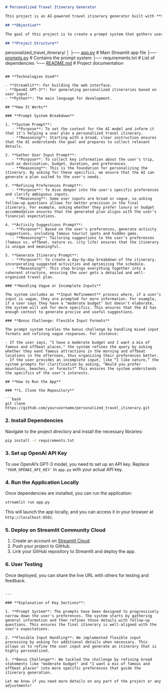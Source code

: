 
```markdown
# Personalized Travel Itinerary Generator

This project is an AI-powered travel itinerary generator built with **Streamlit** and **OpenAI**. It allows users to provide their travel preferences, budget, duration, and destination, and the system will generate a personalized day-by-day itinerary.

## **Objective**

The goal of this project is to create a prompt system that gathers user input, refines preferences, and generates a detailed travel itinerary using OpenAI’s GPT-3 model. The prompts aim to simulate a conversation with the user to understand their travel preferences in depth and suggest personalized activities accordingly.

## **Project Structure**
```

personalized_travel_itinerary/
│
├── [app.py](http://app.py)                   # Main Streamlit app file
├── [prompts.py](http://prompts.py)               # Contains the prompt system
├── requirements.txt         # List of dependencies
└── [README.md](http://README.md)                # Project documentation

```

## **Technologies Used**

- **Streamlit**: For building the web interface.
- **OpenAI GPT-3**: For generating personalized itineraries based on user input.
- **Python**: The main language for development.

## **How It Works**

### **Prompt System Breakdown**

1. **System Prompt**: 
   - **Purpose**: To set the context for the AI model and inform it that it’s helping a user plan a personalized travel itinerary.
   - **Reasoning**: Starting with a broad, clear instruction ensures that the AI understands the goal and prepares to collect relevant details.

2. **Gather User Input Prompt**:
   - **Purpose**: To collect key information about the user's trip, such as destination, budget, duration, and preferences.
   - **Reasoning**: This is the foundation for personalizing the itinerary. By asking for these specifics, we ensure that the AI can generate a plan suited to the user's needs.

3. **Refining Preferences Prompt**:
   - **Purpose**: To dive deeper into the user's specific preferences and clarify ambiguous inputs.
   - **Reasoning**: Some user inputs are broad or vague, so asking follow-up questions allows for better precision in the final itinerary. For example, asking whether they prefer luxury or budget accommodation ensures that the generated plan aligns with the user’s financial expectations.

4. **Activity Suggestions Prompt**:
   - **Purpose**: Based on the user's preferences, generate activity suggestions, including famous tourist spots and hidden gems.
   - **Reasoning**: Tailoring suggestions to the user’s preferences (famous vs. offbeat, nature vs. city life) ensures that the itinerary is unique and meaningful.

5. **Generate Itinerary Prompt**:
   - **Purpose**: To create a day-by-day breakdown of the itinerary, incorporating suggested activities and optimizing the schedule.
   - **Reasoning**: This step brings everything together into a coherent structure, ensuring the user gets a detailed and well-organized travel plan.

### **Handling Vague or Incomplete Inputs**

The system includes an **Input Refinement** process where, if a user’s input is vague, they are prompted for more information. For example, if a user says they have a "moderate budget" but doesn't elaborate, the system will ask for more specifics. This ensures that the AI has enough context to generate precise and useful suggestions.

### **Bonus Challenge: Flexible Input Formats**

The prompt system tackles the bonus challenge by handling mixed input formats and refining vague responses. For instance:

- If the user says, "I have a moderate budget and I want a mix of famous and offbeat places," the system refines the query by asking whether they want famous attractions in the morning and offbeat locations in the afternoon, thus organizing their preferences better.
- If the user provides an incomplete input, like “I like nature,” the system prompts for clarification by asking, “Would you prefer mountains, beaches, or forests?” This ensures the system understands the specifics of the user’s interests.

## **How to Run the App**

### **1. Clone the Repository**

```bash
git clone https://github.com/yourusername/personalized_travel_itinerary.git
```

### **2. Install Dependencies**

Navigate to the project directory and install the necessary libraries:

```bash
pip install -r requirements.txt
```

### **3. Set up OpenAI API Key**

To use OpenAI’s GPT-3 model, you need to set up an API key. Replace `'YOUR_OPENAI_API_KEY'` in `app.py` with your actual API key.

### **4. Run the Application Locally**

Once dependencies are installed, you can run the application:

```bash
streamlit run app.py
```

This will launch the app locally, and you can access it in your browser at `http://localhost:8501`.

### **5. Deploy on Streamlit Community Cloud**


1. Create an account on [Streamlit Cloud](https://streamlit.io/cloud).
2. Push your project to GitHub.
3. Link your GitHub repository to Streamlit and deploy the app.

### **6. User Testing**

Once deployed, you can share the live URL with others for testing and feedback.


```

---

### **Explanation of Key Sections**:

1. **Prompt System**: The prompts have been designed to progressively narrow down the user's preferences. The system starts by gathering general information and then refines those details with follow-up questions. This ensures the final itinerary is well-aligned with the user's expectations.

2. **Flexible Input Handling**: We implemented flexible input processing by asking for additional details when necessary. This allows us to refine the user input and generate an itinerary that is highly personalized.

3. **Bonus Challenge**: We tackled the challenge by refining broad statements like "moderate budget" and "I want a mix of famous and offbeat places" into more specific preferences that guide the itinerary generation.

Let me know if you need more details on any part of the project or any adjustments!
```


